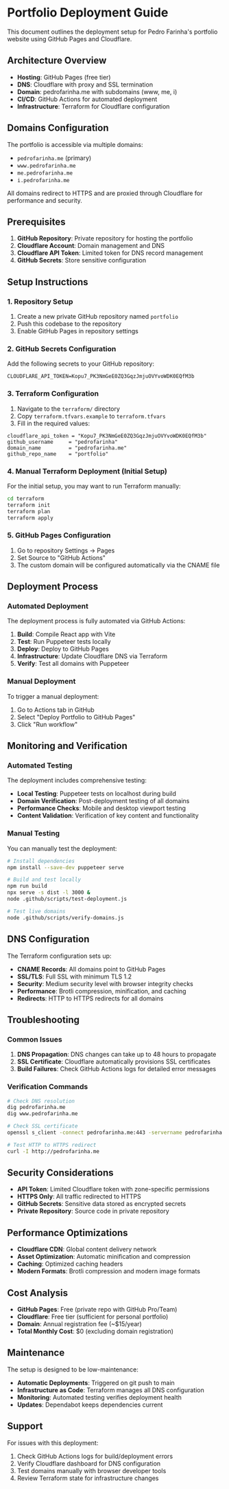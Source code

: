 # Portfolio Deployment Guide

This document outlines the deployment setup for Pedro Farinha's portfolio website using GitHub Pages and Cloudflare.

## Architecture Overview

- **Hosting**: GitHub Pages (free tier)
- **DNS**: Cloudflare with proxy and SSL termination
- **Domain**: pedrofarinha.me with subdomains (www, me, i)
- **CI/CD**: GitHub Actions for automated deployment
- **Infrastructure**: Terraform for Cloudflare configuration

## Domains Configuration

The portfolio is accessible via multiple domains:
- `pedrofarinha.me` (primary)
- `www.pedrofarinha.me`
- `me.pedrofarinha.me`
- `i.pedrofarinha.me`

All domains redirect to HTTPS and are proxied through Cloudflare for performance and security.

## Prerequisites

1. **GitHub Repository**: Private repository for hosting the portfolio
2. **Cloudflare Account**: Domain management and DNS
3. **Cloudflare API Token**: Limited token for DNS record management
4. **GitHub Secrets**: Store sensitive configuration

## Setup Instructions

### 1. Repository Setup

1. Create a new private GitHub repository named `portfolio`
2. Push this codebase to the repository
3. Enable GitHub Pages in repository settings

### 2. GitHub Secrets Configuration

Add the following secrets to your GitHub repository:

```
CLOUDFLARE_API_TOKEN=Kopu7_PK3NmGeE0ZQ3GqzJmjuOVYvoWDK0EQfM3b
```

### 3. Terraform Configuration

1. Navigate to the `terraform/` directory
2. Copy `terraform.tfvars.example` to `terraform.tfvars`
3. Fill in the required values:

```hcl
cloudflare_api_token = "Kopu7_PK3NmGeE0ZQ3GqzJmjuOVYvoWDK0EQfM3b"
github_username     = "pedrofarinha"
domain_name         = "pedrofarinha.me"
github_repo_name    = "portfolio"
```

### 4. Manual Terraform Deployment (Initial Setup)

For the initial setup, you may want to run Terraform manually:

```bash
cd terraform
terraform init
terraform plan
terraform apply
```

### 5. GitHub Pages Configuration

1. Go to repository Settings → Pages
2. Set Source to "GitHub Actions"
3. The custom domain will be configured automatically via the CNAME file

## Deployment Process

### Automated Deployment

The deployment process is fully automated via GitHub Actions:

1. **Build**: Compile React app with Vite
2. **Test**: Run Puppeteer tests locally
3. **Deploy**: Deploy to GitHub Pages
4. **Infrastructure**: Update Cloudflare DNS via Terraform
5. **Verify**: Test all domains with Puppeteer

### Manual Deployment

To trigger a manual deployment:

1. Go to Actions tab in GitHub
2. Select "Deploy Portfolio to GitHub Pages"
3. Click "Run workflow"

## Monitoring and Verification

### Automated Testing

The deployment includes comprehensive testing:

- **Local Testing**: Puppeteer tests on localhost during build
- **Domain Verification**: Post-deployment testing of all domains
- **Performance Checks**: Mobile and desktop viewport testing
- **Content Validation**: Verification of key content and functionality

### Manual Testing

You can manually test the deployment:

```bash
# Install dependencies
npm install --save-dev puppeteer serve

# Build and test locally
npm run build
npx serve -s dist -l 3000 &
node .github/scripts/test-deployment.js

# Test live domains
node .github/scripts/verify-domains.js
```

## DNS Configuration

The Terraform configuration sets up:

- **CNAME Records**: All domains point to GitHub Pages
- **SSL/TLS**: Full SSL with minimum TLS 1.2
- **Security**: Medium security level with browser integrity checks
- **Performance**: Brotli compression, minification, and caching
- **Redirects**: HTTP to HTTPS redirects for all domains

## Troubleshooting

### Common Issues

1. **DNS Propagation**: DNS changes can take up to 48 hours to propagate
2. **SSL Certificate**: Cloudflare automatically provisions SSL certificates
3. **Build Failures**: Check GitHub Actions logs for detailed error messages

### Verification Commands

```bash
# Check DNS resolution
dig pedrofarinha.me
dig www.pedrofarinha.me

# Check SSL certificate
openssl s_client -connect pedrofarinha.me:443 -servername pedrofarinha.me

# Test HTTP to HTTPS redirect
curl -I http://pedrofarinha.me
```

## Security Considerations

- **API Token**: Limited Cloudflare token with zone-specific permissions
- **HTTPS Only**: All traffic redirected to HTTPS
- **GitHub Secrets**: Sensitive data stored as encrypted secrets
- **Private Repository**: Source code in private repository

## Performance Optimizations

- **Cloudflare CDN**: Global content delivery network
- **Asset Optimization**: Automatic minification and compression
- **Caching**: Optimized caching headers
- **Modern Formats**: Brotli compression and modern image formats

## Cost Analysis

- **GitHub Pages**: Free (private repo with GitHub Pro/Team)
- **Cloudflare**: Free tier (sufficient for personal portfolio)
- **Domain**: Annual registration fee (~$15/year)
- **Total Monthly Cost**: $0 (excluding domain registration)

## Maintenance

The setup is designed to be low-maintenance:

- **Automatic Deployments**: Triggered on git push to main
- **Infrastructure as Code**: Terraform manages all DNS configuration
- **Monitoring**: Automated testing verifies deployment health
- **Updates**: Dependabot keeps dependencies current

## Support

For issues with this deployment:

1. Check GitHub Actions logs for build/deployment errors
2. Verify Cloudflare dashboard for DNS configuration
3. Test domains manually with browser developer tools
4. Review Terraform state for infrastructure changes